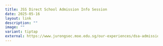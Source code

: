 ```yaml
---
title: JSS Direct School Admission Info Session
date: 2025-05-16
layout: link
description: ""
image: ""
variant: tiptap
external: https://www.jurongsec.moe.edu.sg/our-experiences/dsa-admission-and-application/jss-dsa-info/
---
```

